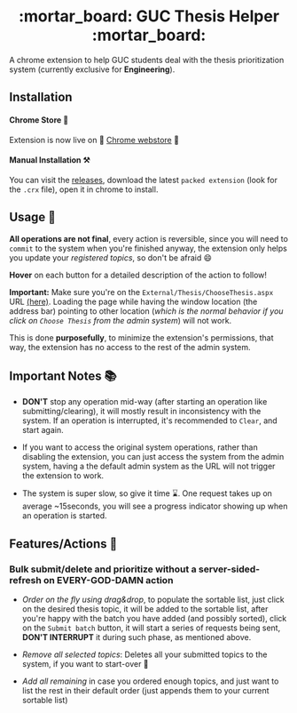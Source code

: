 <h1 align="center">
  :mortar_board: GUC Thesis Helper :mortar_board:
</h1>

A chrome extension to help GUC students deal with the thesis prioritization system (currently exclusive for **Engineering**).

## Installation

#### Chrome Store :rocket:

Extension is now live on :tada: [Chrome webstore](https://chrome.google.com/webstore/detail/guc-thesis-helper/moefbpbkffafidnhfelbkhoondeledam) :tada:

#### Manual Installation :hammer_and_pick:

You can visit the [releases](https://github.com/AbdullahKady/guc-thesis-helper/releases), download the latest `packed extension` (look for the `.crx` file), open it in chrome to install.

## Usage :checkered_flag:

**All operations are not final**, every action is reversible, since you will need to `commit` to the system when you're finished anyway, the extension only helps you update your _registered topics_, so don't be afraid :smile:

**Hover** on each button for a detailed description of the action to follow!

**Important:** Make sure you're on the `External/Thesis/ChooseThesis.aspx` URL [(here)](http://student.guc.edu.eg/External/Thesis/ChooseThesis.aspx). Loading the page while having the window location (the address bar) pointing to other location (_which is the normal behavior if you click on `Choose Thesis` from the admin system_) will not work.

This is done **purposefully**, to minimize the extension's permissions, that way, the extension has no access to the rest of the admin system.

## Important Notes :books:

- **DON'T** stop any operation mid-way (after starting an operation like submitting/clearing), it will mostly result in inconsistency with the system. If an operation is interrupted, it's recommended to `Clear`, and start again.

- If you want to access the original system operations, rather than disabling the extension, you can just access the system from the admin system, having a the default admin system as the URL will not trigger the extension to work.

- The system is super slow, so give it time :hourglass:. One request takes up on average ~15seconds, you will see a progress indicator showing up when an operation is started.

## Features/Actions :mag_right:

### Bulk submit/delete and prioritize without a server-sided-refresh on **EVERY-GOD-DAMN** action

- _Order on the fly using drag&drop_, to populate the sortable list, just click on the desired thesis topic, it will be added to the sortable list, after you're happy with the batch you have added (and possibly sorted), click on the `Submit batch` button, it will start a series of requests being sent, **DON'T INTERRUPT** it during such phase, as mentioned above.

- _Remove all selected topics_: Deletes all your submitted topics to the system, if you want to start-over :volcano:

- _Add all remaining_ in case you ordered enough topics, and just want to list the rest in their default order (just appends them to your current sortable list)

